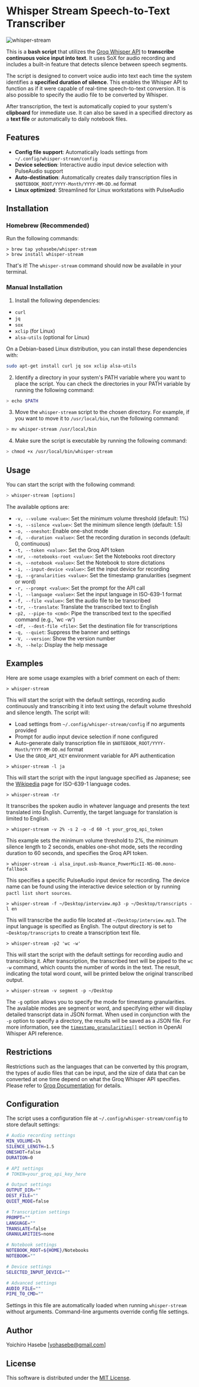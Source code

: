 # Whisper Stream Speech-to-Text Transcriber

![whisper-stream](https://github.com/yohasebe/whisper-stream/assets/18207/7b419ba0-a621-40ac-82c6-9c498e038e0d)

This is a **bash script** that utilizes the [Groq Whisper API](https://groq.com/) to **transcribe continuous voice input into text**. It uses SoX for audio recording and includes a built-in feature that detects silence between speech segments.

The script is designed to convert voice audio into text each time the system identifies a **specified duration of silence**. This enables the Whisper API to function as if it were capable of real-time speech-to-text conversion. It is also possible to specify the audio file to be converted by Whisper.

After transcription, the text is automatically copied to your system's **clipboard** for immediate use. It can also be saved in a specified directory as a **text file** or automatically to daily notebook files.

## Features

- **Config file support**: Automatically loads settings from `~/.config/whisper-stream/config`
- **Device selection**: Interactive audio input device selection with PulseAudio support
- **Auto-destination**: Automatically creates daily transcription files in `$NOTEBOOK_ROOT/YYYY-Month/YYYY-MM-DD.md` format
- **Linux optimized**: Streamlined for Linux workstations with PulseAudio

## Installation

### Homebrew (Recommended)

Run the following commands:

```
> brew tap yohasebe/whisper-stream
> brew install whisper-stream
```

That's it! The `whisper-stream` command should now be available in your terminal.

### Manual Installation

1. Install the following dependencies:

- `curl`
- `jq`
- `sox`
- `xclip` (for Linux)
- `alsa-utils` (optional for Linux)

On a Debian-based Linux distribution, you can install these dependencies with:

```bash
sudo apt-get install curl jq sox xclip alsa-utils
```

2. Identify a directory in your system's PATH variable where you want to place the script. You can check the directories in your PATH variable by running the following command:

```bash
> echo $PATH
```

3. Move the `whisper-stream` script to the chosen directory. For example, if you want to move it to `/usr/local/bin`, run the following command:

```bash
> mv whisper-stream /usr/local/bin
```

4. Make sure the script is executable by running the following command:

```bash
> chmod +x /usr/local/bin/whisper-stream
```

## Usage

You can start the script with the following command:

```bash
> whisper-stream [options]
```

The available options are:

- `-v, --volume <value>`: Set the minimum volume threshold (default: 1%)
- `-s, --silence <value>`: Set the minimum silence length (default: 1.5)
- `-o, --oneshot`: Enable one-shot mode
- `-d, --duration <value>`: Set the recording duration in seconds (default: 0, continuous)
- `-t, --token <value>`: Set the Groq API token
- `-nr, --notebooks-root <value>`: Set the Notebooks root directory
- `-n, --notebook <value>`: Set the Notebook to store dictations
- `-i, --input-device <value>`: Set the input device for recording
- `-g, --granularities <value>`: Set the timestamp granularities (segment or word)
- `-r, --prompt <value>`: Set the prompt for the API call
- `-l, --language <value>`: Set the input language in ISO-639-1 format
- `-f, --file <value>`: Set the audio file to be transcribed
- `-tr, --translate`: Translate the transcribed text to English
- `-p2, --pipe-to <cmd>`: Pipe the transcribed text to the specified command (e.g., 'wc -w')
- `-df, --dest-file <file>`: Set the destination file for transcriptions
- `-q, --quiet`: Suppress the banner and settings
- `-V, --version`: Show the version number
- `-h, --help`: Display the help message

## Examples

Here are some usage examples with a brief comment on each of them:

`> whisper-stream`

This will start the script with the default settings, recording audio continuously and transcribing it into text using the default volume threshold and silence length. The script will:
- Load settings from `~/.config/whisper-stream/config` if no arguments provided
- Prompt for audio input device selection if none configured
- Auto-generate daily transcription file in `$NOTEBOOK_ROOT/YYYY-Month/YYYY-MM-DD.md` format
- Use the `GROQ_API_KEY` environment variable for API authentication

`> whisper-stream -l ja`

This will start the script with the input language specified as Japanese; see the [Wikipedia](https://en.wikipedia.org/wiki/List_of_ISO_639-1_codes) page for ISO-639-1 language codes.

`> whisper-stream -tr`

It transcribes the spoken audio in whatever language and presents the text translated into English. Currently, the target language for translation is limited to English.

`> whisper-stream -v 2% -s 2 -o -d 60 -t your_groq_api_token`

This example sets the minimum volume threshold to 2%, the minimum silence length to 2 seconds, enables one-shot mode, sets the recording duration to 60 seconds, and specifies the Groq API token.

`> whisper-stream -i alsa_input.usb-Nuance_PowerMicII-NS-00.mono-fallback`

This specifies a specific PulseAudio input device for recording. The device name can be found using the interactive device selection or by running `pactl list short sources`.

`> whisper-stream -f ~/Desktop/interview.mp3 -p ~/Desktop/transcripts -l en`

This will transcribe the audio file located at `~/Desktop/interview.mp3`. The input language is specified as English. The output directory is set to `~Desktop/transcripts` to create a transcription text file.

`> whisper-stream -p2 'wc -w'`

This will start the script with the default settings for recording audio and transcribing it. After transcription, the transcribed text will be piped to the `wc -w` command, which counts the number of words in the text. The result, indicating the total word count, will be printed below the original transcribed output.

`> whisper-stream -v segment -p ~/Desktop`

The `-g` option allows you to specify the mode for timestamp granularities. The available modes are segment or word, and specifying either will display detailed transcript data in JSON format. When used in conjunction with the `-p` option to specify a directory, the results will be saved as a JSON file. For more information, see the [`timestamp_granularities[]`](https://platform.openai.com/docs/api-reference/audio/createTranscription#audio-createtranscription-timestamp_granularities) section in OpenAI Whisper API reference.

## Restrictions

Restrictions such as the languages that can be converted by this program, the types of audio files that can be input, and the size of data that can be converted at one time depend on what the Groq Whisper API specifies. Please refer to [Groq Documentation](https://console.groq.com/docs/speech-text) for details.

## Configuration

The script uses a configuration file at `~/.config/whisper-stream/config` to store default settings:

```bash
# Audio recording settings
MIN_VOLUME=1%
SILENCE_LENGTH=1.5
ONESHOT=false
DURATION=0

# API settings
# TOKEN=your_groq_api_key_here

# Output settings
OUTPUT_DIR=""
DEST_FILE=""
QUIET_MODE=false

# Transcription settings
PROMPT=""
LANGUAGE=""
TRANSLATE=false
GRANULARITIES=none

# Notebook settings
NOTEBOOK_ROOT=${HOME}/Notebooks
NOTEBOOK=""

# Device settings
SELECTED_INPUT_DEVICE=""

# Advanced settings
AUDIO_FILE=""
PIPE_TO_CMD=""
```

Settings in this file are automatically loaded when running `whisper-stream` without arguments. Command-line arguments override config file settings.

## Author

Yoichiro Hasebe [<yohasebe@gmail.com>]

## License

This software is distributed under the [MIT License](http://www.opensource.org/licenses/mit-license.php).

